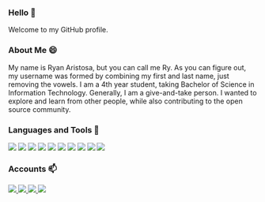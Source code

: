 ### Hello 👋

Welcome to my GitHub profile.


### About Me 😄

My name is Ryan Aristosa, but you can call me Ry. As you can figure out, my username was formed by combining my first and last name, just removing the vowels. I am a 4th year student, taking Bachelor of Science in Information Technology. Generally, I am a give-and-take person. I wanted to explore and learn from other people, while also contributing to the open source community.


### Languages and Tools 🔭

<p>
  <img src="https://img.shields.io/badge/java-007396?style=for-the-badge&logo=java&logoColor=white">  
  <img src="https://img.shields.io/badge/c_sharp-239120?style=for-the-badge&logo=csharp&logoColor=white">
  <img src="https://img.shields.io/badge/.net-512BD4?style=for-the-badge&logo=dotnet&logoColor=white">
  <img src="https://img.shields.io/badge/kotlin-0095D5?style=for-the-badge&logo=kotlin&logoColor=white">
  <img src="https://img.shields.io/badge/html-E34F26?style=for-the-badge&logo=html5&logoColor=white">  
  <img src="https://img.shields.io/badge/css-1572B6?style=for-the-badge&logo=css3&logoColor=white">
  <img src="https://img.shields.io/badge/javascript-F7DF1E?style=for-the-badge&logo=javascript&logoColor=black">
  <img src="https://img.shields.io/badge/php-777BB4?style=for-the-badge&logo=php&logoColor=white">
  <img src="https://img.shields.io/badge/mysql-4479A1?style=for-the-badge&logo=mysql&logoColor=white">
  <img src="https://img.shields.io/badge/sqlite-003B57?style=for-the-badge&logo=sqlite&logoColor=white">
</p>

### Accounts 📫

<p>
  <a href="https://web.facebook.com/ryan.aristosa/">
    <img src="https://img.shields.io/badge/facebook-1877F2?style=for-the-badge&logo=facebook&logoColor=white">
  </a>
  <a href="https://www.instagram.com/rynrsts/">
    <img src="https://img.shields.io/badge/instagram-1DA1F2?&style=for-the-badge&logo=instagram&logoColor=white">
  </a>
  <a href="https://twitter.com/ryanaristosa">
    <img src="https://img.shields.io/badge/twitter-E4405F?style=for-the-badge&logo=twitter&logoColor=white">
  </a>
  <a href="https://github.com/ryanaristosa">
    <img src="https://img.shields.io/badge/github-181717?style=for-the-badge&logo=github&logoColor=white">
  </a>
</p>


<!--
**rynrsts/rynrsts** is a ✨ _special_ ✨ repository because its `README.md` (this file) appears on your GitHub profile.

Here are some ideas to get you started:

- 🔭 I’m currently working on ...
- 🌱 I’m currently learning ...
- 👯 I’m looking to collaborate on ...
- 🤔 I’m looking for help with ...
- 💬 Ask me about ...
- 📫 How to reach me: ...
- 😄 Pronouns: ...
- ⚡ Fun fact: ...
-->
